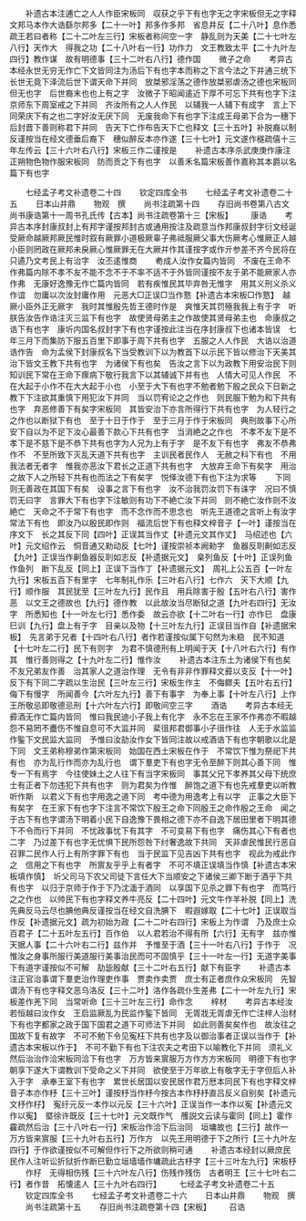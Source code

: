 <!-- { "loadSidebar": true } -->
　　补遗古本注逋亡之人人作臣宋板同　収获之乎下有也字无之字宋板但无之字释文邦马本作大诰繇尔邦多【二十一叶】邦多作多邦　省息井反【二十八叶】息作悉疏王若曰者称【二十二叶左三行】宋板者称间空一字　静乱则为天美【二十七叶左八行】天作大　得我之功【二十八叶右一行】功作力　文王教致太平【二十九叶左四行】教作谋　故有明德事【三十二叶右八行】德作国
　　微子之命
　　考异古本经永世无穷无作亡下文皆同注为汤后下有也字本而称之下言今法之下并通三统下长世无竟下泽流后世下谓天命下并同　放桀邪淫荡之德作放桀邪虐汤之德也宋板同但无也字　后世裔末也也上有之字　汝微子下昭闻逺近下厚不可忘下共有也字下注京师东下周室戒之下并同　齐汝所有之人人作民　以辅我一人辅下有成字　言上下同荣庆下有之也二字好汝无厌下同　无废我命下有也字下注成王母弟下合为一穗下后封晋下善则称君下并同　告天下亡作布告天下亡也释文【三十五叶】补脱裔以制反谨按当在经文德垂后裔下　穗似醉反本亦作遂【三十七叶】元文遂作穟疏僖十三年左传云【三十六叶右八行】宋板三作二谨按是
　　补遗古本序杀武庚庚作康注正朔物色物作服宋板同　防而贡之下有也字　以善禾名篇宋板善作嘉称其本爵以名篇下有也字

　　七经孟子考文补遗卷二十四
　　钦定四库全书
　　七经孟子考文补遗卷二十五
　　日本山井鼎
　　物观　撰
　　尚书注疏第十四
　　存旧尚书卷第八古文尚书康诰第十一周书孔氏传【古本】尚书注疏卷第十三【宋板】
　　康诰
　　考异古本序封康叔封上有邦字谨按邦封古或通用按注及疏意当作邦康叔封字衍文经诞受厥命越厥邦厥民惟时叙有厥罪小道极厥辜子弗祗服厥父事大伤厥考心惟厥正人越小臣则罔政在厥邦未戾厥心惟厥罪无在大厥并作其谨按字或作亓参差不齐今民将在只遹乃文考民上有治字　汝丕逺惟商
　　耇成人汝作女篇内皆同　不废在王命不作弗篇内除不孝不友不能不念不于不率不适不于外皆同谨按不友于弟不能厥家人亦作弗　无康好逸豫无作亡篇内皆同　若有疾惟民其毕弃咎无惟字　用其义刑义杀义作谊　勿庸以次汝封庸作用　元恶大□正误□当作憝【补遗古本宋板□作憝】　越厥小臣外正无厥字　我时其惟殷先哲王德时作是　爽惟天其罚殛我我上有于字　听朕告汝告作诰注灭三监下有也字　故使贤母弟主之作故使其贤母弟主也　命康叔之诰下有也字　康圻内国名叔封字下有也字谨按此注当在序封康叔下也诸本皆误　七年三月下而集防下服五百里下即事于周下共有也字　五服之人人作民　大诰以治道诰作告　命为孟侯下封康叔名下当受教训下以为教首下以示民下皆以修治下天美其治下皆文王教下共有也字　为诸侯下有也矣　告汝之言下以为政教下用安治民下则知训民下常在王命下瘝病下敬行我言下以其辅诚下并有也　人情大可见人作民　不在大起于小作不在大大起于小也　小至于大下有也字不勉者勉下殷之民众下日新之教下下注欲其重慎下用犯汝下并同　当以罚宥论之之作也　则民服下勉为和下共有也字　弃恶修善下有矣字宋板同　其皆安治下亦言所得行下共有也字　为人轻行之之作也以断狱下有也　至于十日于作于　至于三月于作于宋板同　典刑故事下心所安下自以为不足下汝心最善下款心下共有也字　当消絶之之作也　不孝不友下是不孝下是不慈下是不恭下共有也字为人兄为上有于字　是不友下有也字　弗友不恭弗作不　不至所致下灭乱天道下共有也字　主训民者民作人　无赦之科下有也　不用我法者无者字　惟我亦恶汝下君长之正道下共有也字　大放弃王命下有矣字　用治之故下人之所轻下共有也而法之下有矣字　悦怿汝德下有也下注为求等
　　下同　则无善政在其国下有矣　设事之言下有也字　汝不治我罚汝罚下有诛字　况曰不慎罚无曰字　言罪大下有也字下注敏则有功下不絶亡汝下并同　则不絶亡汝作则不汝絶亡　天命之不于常下有也字　而不念作而不思念也　听先王道德之言听上有汝字　常法下有也　即汝乃以殷民即作则　福流后世下有也释文梓音子【一叶】谨按当在序文下　长之其反下同【四叶】正误其当作丈【补遗元文其作丈】　马绍述也【六叶】元文绍作云　恫音通又勑动反【七叶】谨按崇祯本阙勑字　鱼器反刵劓如志反【九叶】正误当作劓鱼器反刵如志反【补遗据元文】　臬列鱼反【十叶】正误列鱼作鱼列　断下乱反【同上】正误下当作丁【补遗据元文】　周礼上公五百【一叶左九行】宋板五百下有里字　七年制礼作乐【三叶右八行】七作六　天下大顺【九行】顺作服　其民犹至【三叶左九行】民作且　用兵除害于殷【五叶右八行】害作恶　以文王之德故也【九行】德作教　以此故汝当尽断狱之道【九叶右四行】无汝字　所悉知也【十一叶左七行】悉作委　故云亦欲【十二叶右一行】亦作巳　盘康巳训【九行】盘上有于字　目亲以及物【十三叶左九行】正误目当作自【补遗据宋板】　先言弟于兄者【十四叶右八行】者作若谨按似属下句然为未稳　民不知道【十七叶左二行】民下有则字　为君不慎德刑有上明闻于天【十八叶右六行】有作其　惟行善则得之【十九叶左二行】惟作汝
　　补遗古本注东土为诸侯下有也矣　不友兄弟友作善　治其家人之道治作理　无令有非非作罪释文彛以支反【十一叶】反下有下同二字疏以生治民【三叶左三行】宋板生作主　不侮鳏夫【五叶右五行】侮下有慢字　所闻善今【六叶左九行】善下有事字　为奉上事【十叶左八行】上作王所敬忌即敬德忌刑【十六叶左六行】即敬间空三字
　　酒诰
　　考异古本经无彛酒无作亡篇内皆同　惟曰我民迪小子我上有化字　永不忘在王家不作弗亦不暇越怨不易罔不衋伤不惟自息可不大监并同　棐徂邦君御事小子徂作往　人无于水监监作鍳下文民监大监同　予惟曰汝劼汝作女下皆同注故以戒酒诰下有也字朝歌以北是下同　文王弟称穆弟作第宋板同　始国在西土宋板在作于　不常饮下惟为祭祀下共有也　亦为乱行作而亦为乱行也　谓下羣吏下有也字无令至醉下则其心善下同　惟专一下有焉字　今往使妹土之人往下有当字宋板同　事其父兄下孝养其父母下统庶士有正者下勿违犯下共有也字　则为君矣为作惟　醉饱之道下有也先戒羣吏以听教听作斯　以君义下有也字用逸之道下同　考中德为用逸考上有以字　正事之大臣下有矣字　在王家下有也字下注言不常饮下殷王之命下同殷王之命作殷之王命　闻之于古下有也字谓汤下明着小民下自逸豫下畏相之德下亦不自逸下居田里者下明其德下不令而行下并同　不忧政事忧下有其字　不可变易下有也字　痛伤其心下有者也二字　乃过差下有也字无忧惧下民所怨咎下纣奢逸故下共同　天非虐民惟民行恶自召罪二民作人行上有所字罪下有也　当于民监下见吉凶下共有也字　视此为戒此作之　信用之下有也字　所賔友乎乎上有者字　不可不填正误填当作慎【补遗古本宋板填作慎】　圻父司马下农父司徒下言任大下当顺安之下诸侯三卿下断于酒乎下共有也字　以归于京师于作于下乃沈湎于酒同　以享国下见杀之罪下有也字　而笃行之之作也　以帅民下有也字释文养牛亮反【二十四叶】元文牛作羊补脱【同上】洗先典反马云尽也腆他典反谨按当在经文自洗腆下　暇遐嫁取【二十七叶】正误取当作反【补遗据元文】疏为初始为政【二十二叶右四行】宋板上为作谓　乃及庶士众百君子【二十五叶左五行】百作伯　以人君若治不得有所【六行】无有字　兹亦惟天据人事【二十六叶右二行】兹作并　予惟至于酒【三十一叶右八行】于作于　况惟汝之身事所服行美道服行美事治民而可不固慎乎【三十一叶左一行】无道字美事下有道字谨按似不可解　劼毖殷献【三十二叶右五行】献下有臣字
　　补遗古本注正官治事谓下羣吏治作理吏作事　贾卖作卖贾　庶士有正者庶作众宋板同　先智谓汤下有也字释文恶乌洛反【三十二叶】洛作各疏仆生差弗【二十一叶左九行】宋板差作羌下同　当常听命【三十三叶左三行】命作念
　　梓材
　　考异古本经汝若恒越曰汝作女　王启监厥乱为民监作鍳下皆同　无胥戕无胥虐无作亡注梓人治材下有也字都家之政于国下国君之道下可师法下并同　如此则善矣矣作也　故汝往之国故下复有故字　不可不勉下令见寃枉下共有也字及以御治事者正误以当作于【补遗古本宋板以作于】　不可不勤下有也下注农夫之考田下以喻教化下并同　须礼义然后治治作洽宋板同洽下有也字　万方皆来賔服万方作方方宋板同　明德下有也字朝享下遂大下谓教训下受命之义下并同　欲使至于万年欲上有敬字无于字但后人补入于字　承奉王室下有也字　累世长居国以安民居作君万厯本同民下有也字释文梓音子本亦作杼【三十三叶】谨按杼当作杼今按古本作杼杼直吕反义自别矣【补遗元文杼作杍】　寃纡元反一本作以元反【三十六叶】正误当作一本作以寃【补遗元文作以寃】　塈徐许既反【三十七叶】元文既作气　雘説文云读与霍同【同上】霍作靃疏然后治【三十八叶右一行】宋板治作洽下后治同　垣墉故也【三行】故作一　万方皆来賔服【三十九叶右五行】万作方　以先王用明德于下之所行【三十九叶左四行】于作欲谨按似不可解但作行下之所欲则稍可通
　　补遗古本经封以厥庶民民作人注听讼折狱折作断巳勤立垣墙墙作墉疏此古杼字【三十三叶左九行】宋板杼
　　作杍　无得相伤残【三十六叶左八行】伤残作残伤　古者明王【三十七叶右二行】者作昔　拓懐逺人【三十九叶右四行】
　　七经孟子考文补遗卷二十五
　　钦定四库全书
　　七经孟子考文补遗卷二十六
　　日本山井鼎
　　物观　撰
　　尚书注疏第十五
　　存旧尚书注疏卷第十四【宋板】
　　召诰

